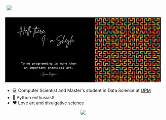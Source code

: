 
<h2> &#8203 &#8203
	<a href="https://t.me/sheyls">
		<img width="20px" src="https://simpleicons.now.sh/telegram/4c5861" />
	</a>
</h3>

<img src="https://raw.githubusercontent.com/sheyls/sheyls/master/resources/banner.png" alt="Hello world">


- 💻 Computer Scientist and Master's student in Data Science at [UPM](https://www.upm.es/)
- 🐍 Python enthusiast!
- ❤️ Love art and divulgative science

<p align="center">
    <a href="https://skillicons.dev">
        <img src="https://skillicons.dev/icons?i=python,linux,bash,cs,c,php" />
    </a>
</p>

